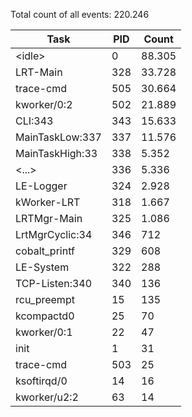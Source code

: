 Total count of all events: 220.246

| Task | PID | Count |
| --- | --- | --- |
| \<idle\> | 0 | 88.305 |
| LRT-Main | 328 | 33.728 |
| trace-cmd | 505 | 30.664 |
| kworker/0:2 | 502 | 21.889 |
| CLI:343 | 343 | 15.633 |
| MainTaskLow:337 | 337 | 11.576 |
| MainTaskHigh:33 | 338 | 5.352 |
| \<...\> | 336 | 5.336 |
| LE-Logger | 324 | 2.928 |
| kWorker-LRT | 318 | 1.667 |
| LRTMgr-Main | 325 | 1.086 |
| LrtMgrCyclic:34 | 346 | 712 |
| cobalt_printf | 329 | 608 |
| LE-System | 322 | 288 |
| TCP-Listen:340 | 340 | 136 |
| rcu_preempt | 15 | 135 |
| kcompactd0 | 25 | 70 |
| kworker/0:1 | 22 | 47 |
| init | 1 | 31 |
| trace-cmd | 503 | 25 |
| ksoftirqd/0 | 14 | 16 |
| kworker/u2:2 | 63 | 14 |
